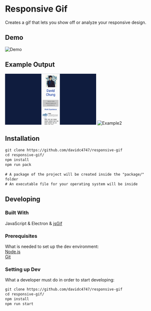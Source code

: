 # Responsive Gif

Creates a gif that lets you show off or analyze your responsive design.


## Demo

<!-- ![Demo](demos/demo2.gif) -->
<img src="demos/demo3_1.gif" alt="Demo" width="700">

## Example Output

<img src="demos/ex1.gif" alt="Example1" width="300">
<img src="demos/ex2.gif" alt="Example2" width="300">  


## Installation

```shell
git clone https://github.com/davidc4747/responsive-gif
cd responsive-gif/
npm install
npm run pack

# A package of the project will be created inside the "package/" folder
# An executable file for your operating system will be inside

```

## Developing

### Built With
JavaScript & Electron & [jsGif](https://github.com/antimatter15/jsgif)

### Prerequisites
What is needed to set up the dev environment:  
[Node.js](https://nodejs.org/en/)  
[Git](https://git-scm.com/)

### Setting up Dev

What a developer must do in order to start developing:

```shell
git clone https://github.com/davidc4747/responsive-gif
cd responsive-gif/
npm install
npm run start
```